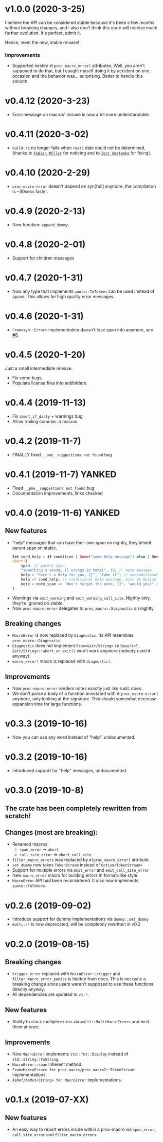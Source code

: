 # v1.0.0 (2020-3-25)

I believe the API can be considered stable because it's been a few months without
breaking changes, and I also don't think this crate will receive much further evolution.
It's perfect, admit it.

Hence, meet the new, stable release!

### Improvements

* Supported nested `#[proc_macro_error]` attributes. Well, you aren't supposed to do that,
  but I caught myself doing it by accident on one occasion and the behavior was... surprising.
  Better to handle this smooth.

# v0.4.12 (2020-3-23)

* Error message on macros' misuse is now a bit more understandable.

# v0.4.11 (2020-3-02)

* `build.rs` no longer fails when `rustc` date could not be determined,
  (thanks to [`Fabian Möller`](https://gitlab.com/CreepySkeleton/proc-macro-error/issues/8)
  for noticing and to [`Igor Gnatenko`](https://gitlab.com/CreepySkeleton/proc-macro-error/-/merge_requests/25)
  for fixing).

# v0.4.10 (2020-2-29)

* `proc-macro-error` doesn't depend on syn\[full\] anymore, the compilation
  is \~30secs faster.

# v0.4.9 (2020-2-13)

* New function: `append_dummy`.

# v0.4.8 (2020-2-01)

* Support for children messages

# v0.4.7 (2020-1-31)

* Now any type that implements `quote::ToTokens` can be used instead of spans.
  This allows for high quality error messages.

# v0.4.6 (2020-1-31)

* `From<syn::Error>` implementation doesn't lose span info anymore, see
  [#6](https://gitlab.com/CreepySkeleton/proc-macro-error/issues/6).

# v0.4.5 (2020-1-20)
Just a small intermediate release.

* Fix some bugs.
* Populate license files into subfolders.

# v0.4.4 (2019-11-13)
* Fix `abort_if_dirty` + warnings bug
* Allow trailing commas in macros

# v0.4.2 (2019-11-7)
* FINALLY fixed `__pme__suggestions not found` bug

# v0.4.1 (2019-11-7) YANKED
* Fixed `__pme__suggestions not found` bug
* Documentation improvements, links checked

# v0.4.0 (2019-11-6) YANKED

## New features
* "help" messages that can have their own span on nightly, they
    inherit parent span on stable.
    ```rust
    let cond_help = if condition { Some("some help message") else { None } };
    abort!(
        span, // parent span
        "something's wrong, {} wrongs in total", 10; // main message
        help = "here's a help for you, {}", "take it"; // unconditional help message
        help =? cond_help; // conditional help message, must be Option
        note = note_span => "don't forget the note, {}", "would you?" // notes can have their own span but it's effective only on nightly
    )
    ```
* Warnings via `emit_warning` and `emit_warning_call_site`. Nightly only, they're ignored on stable.
* Now `proc-macro-error` delegates to `proc_macro::Diagnostic` on nightly.

## Breaking changes
* `MacroError` is now replaced by `Diagnostic`. Its API resembles `proc_macro::Diagnostic`.
* `Diagnostic` does not implement `From<&str/String>` so `Result<T, &str/String>::abort_or_exit()`
    won't work anymore (nobody used it anyway).
* `macro_error!` macro is replaced with `diagnostic!`.

## Improvements
* Now `proc-macro-error` renders notes exactly just like rustc does.
* We don't parse a body of a function annotated with `#[proc_macro_error]` anymore,
  only looking at the signature. This should somewhat decrease expansion time for large functions.

# v0.3.3 (2019-10-16)
* Now you can use any word instead of "help", undocumented.

# v0.3.2 (2019-10-16)
* Introduced support for "help" messages, undocumented.

# v0.3.0 (2019-10-8)

## The crate has been completely rewritten from scratch!

## Changes (most are breaking):
* Renamed macros:
  * `span_error` => `abort`
  * `call_site_error` => `abort_call_site`
* `filter_macro_errors` was replaced by `#[proc_macro_error]` attribute.
* `set_dummy` now takes `TokenStream` instead of `Option<TokenStream>`
* Support for multiple errors via `emit_error` and `emit_call_site_error`
* New `macro_error` macro for building errors in format=like style.
* `MacroError` API had been reconsidered. It also now implements `quote::ToTokens`.

# v0.2.6 (2019-09-02)
* Introduce support for dummy implementations via `dummy::set_dummy`
* `multi::*` is now deprecated, will be completely rewritten in v0.3

# v0.2.0 (2019-08-15)

## Breaking changes
* `trigger_error` replaced with `MacroError::trigger` and `filter_macro_error_panics`
  is hidden from docs.
  This is not quite a breaking change since users weren't supposed to use these functions directly anyway.
* All dependencies are updated to `v1.*`.

## New features
* Ability to stack multiple errors via `multi::MultiMacroErrors` and emit them at once.

## Improvements
* Now `MacroError` implements `std::fmt::Display` instead of `std::string::ToString`.
* `MacroError::span` inherent method.
* `From<MacroError> for proc_macro/proc_macro2::TokenStream` implementations.
* `AsRef/AsMut<String> for MacroError` implementations.

# v0.1.x (2019-07-XX)

## New features
* An easy way to report errors inside within a proc-macro via `span_error`,
  `call_site_error` and `filter_macro_errors`.
